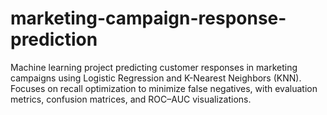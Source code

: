 # marketing-campaign-response-prediction
Machine learning project predicting customer responses in marketing campaigns using Logistic Regression and K-Nearest Neighbors (KNN). Focuses on recall optimization to minimize false negatives, with evaluation metrics, confusion matrices, and ROC–AUC visualizations.
